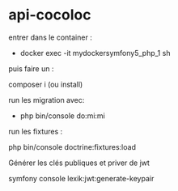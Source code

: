 # api-cocoloc

entrer dans le container :

- docker exec -it mydockersymfony5_php_1 sh

puis faire un :

composer i (ou install)

run les migration avec:

- php bin/console do:mi:mi

run les fixtures :

php bin/console doctrine:fixtures:load

Générer les clés publiques et priver de jwt 

symfony console lexik:jwt:generate-keypair
